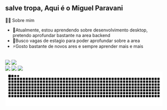## salve tropa, Aqui é o Miguel Paravani 
😶‍🌫️ Sobre mim
- 🔭Atualmente, estou aprendendo sobre desenvolvimento desktop, pretendo aprofundar bastante na area backend
- 🌱Busco vagas de estagio para poder aprofundar sobre a area
- ⚡Gosto bastante de novos ares e sempre aprender mais e mais
    ##
  
<div>
 <a href-"https://github.com/Paravani">
 <img height="180em" src="https://github-readme-stats.vercel.app/api?username=Paravani&show_1cons-true&theme=dracula&include_all_commits-truel&count_private-true"/>
 <img height="180em" src="https://github-readme-stats.vercel.app/api/top-langs/?username=Paravani&layout=compact&langs_count=16&theme-dracula"/>
</div>

<div> 
  <a href="https://www.youtube.com/@djparavanidz7" target="_blank"><img src="https://img.shields.io/badge/YouTube-FF0000?style=for-the-badge&logo=youtube&logoColor=white" target="_blank"></a>
  <a href="https://instagram.com/djparavanidz7" target="_blank"><img src="https://img.shields.io/badge/-Instagram-%23E4405F?style=for-the-badge&logo=instagram&logoColor=white" target="_blank"></a>
 	<a href="https://www.linkedin.com/in/miguel-paravani-domingos" target="_blank"><img src="https://img.shields.io/badge/-LinkedIn-%230077B5?style=for-the-badge&logo=linkedin&logoColor=white" target="_blank"></a> 
  </div>

<picture align="center">
  <source media="(prefers-color-scheme: dark)" srcset="https://raw.githubusercontent.com/Paravani/Paravani/output/github-contribution-grid-snake-dark.svg">
  <source media="(prefers-color-scheme: light)" srcset="https://raw.githubusercontent.com/Paravani/Paravani/output/github-contribution-grid-snake-dark.svg">
  <img align="center" alt="github contribution grid snake animation" src="https://raw.githubusercontent.com/Paravani/Paravani/output/github-contribution-grid-snake.svg">
</picture>
